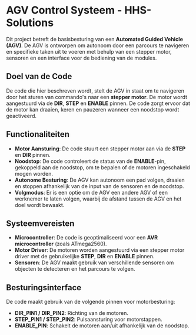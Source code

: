 # AGV Control Systeem - HHS-Solutions

Dit project betreft de basisbesturing van een **Automated Guided Vehicle (AGV)**. De AGV is ontworpen om autonoom door een parcours te navigeren en specifieke taken uit te voeren met behulp van een stepper motor, sensoren en een interface voor de bediening van de modules.

## Doel van de Code
De code die hier beschreven wordt, stelt de AGV in staat om te navigeren door het sturen van commando's naar een **stepper motor**. De motor wordt aangestuurd via de **DIR**, **STEP** en **ENABLE** pinnen. De code zorgt ervoor dat de motor kan draaien, keren en pauzeren wanneer een noodstop wordt geactiveerd.

## Functionaliteiten
- **Motor Aansturing**: De code stuurt een stepper motor aan via de **STEP** en **DIR** pinnen.
- **Noodstop**: De code controleert de status van de **ENABLE**-pin, gekoppeld aan de noodstop, om te bepalen of de motoren ingeschakeld mogen worden.
- **Autonome Besturing**: De AGV kan autonoom een pad volgen, draaien en stoppen afhankelijk van de input van de sensoren en de noodstop.
- **Volgmodus**: Er is een optie om de AGV een andere AGV of een werknemer te laten volgen, waarbij de afstand tussen de AGV en het doel wordt bewaakt.

## Systeemvereisten
- **Microcontroller**: De code is geoptimaliseerd voor een **AVR microcontroller** (zoals ATmega2560).
- **Motor Driver**: De motoren worden aangestuurd via een stepper motor driver met de gebruikelijke **STEP**, **DIR** en **ENABLE** pinnen.
- **Sensoren**: De AGV maakt gebruik van verschillende sensoren om objecten te detecteren en het parcours te volgen.

## Besturingsinterface
De code maakt gebruik van de volgende pinnen voor motorbesturing:
- **DIR_PIN1 / DIR_PIN2**: Richting van de motoren.
- **STEP_PIN1 / STEP_PIN2**: Pulsaansturing voor motorstappen.
- **ENABLE_PIN**: Schakelt de motoren aan/uit afhankelijk van de noodstop.

